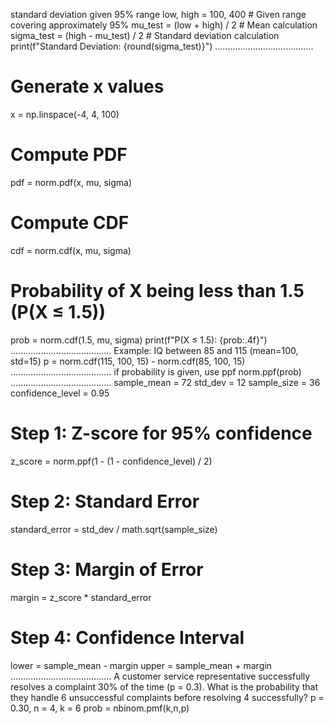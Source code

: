 standard deviation given 95% range
low, high = 100, 400  # Given range covering approximately 95%
mu_test = (low + high) / 2  # Mean calculation
sigma_test = (high - mu_test) / 2  # Standard deviation calculation
print(f"Standard Deviation: {round(sigma_test)}")
.......................................
# Generate x values
x = np.linspace(-4, 4, 100)
# Compute PDF
pdf = norm.pdf(x, mu, sigma)
# Compute CDF
cdf = norm.cdf(x, mu, sigma)
# Probability of X being less than 1.5 (P(X ≤ 1.5))
prob = norm.cdf(1.5, mu, sigma)
print(f"P(X ≤ 1.5): {prob:.4f}")
........................................
Example: IQ between 85 and 115 (mean=100, std=15)
p = norm.cdf(115, 100, 15) - norm.cdf(85, 100, 15)
........................................
if probability is given, use ppf norm.ppf(prob)
........................................
sample_mean = 72
std_dev = 12
sample_size = 36
confidence_level = 0.95
# Step 1: Z-score for 95% confidence
z_score = norm.ppf(1 - (1 - confidence_level) / 2)
# Step 2: Standard Error
standard_error = std_dev / math.sqrt(sample_size)
# Step 3: Margin of Error
margin = z_score * standard_error
# Step 4: Confidence Interval
lower = sample_mean - margin
upper = sample_mean + margin
........................................
A customer service representative successfully resolves a complaint 30% of the time (p = 0.3).
What is the probability that they handle 6 unsuccessful complaints before resolving 4 successfully?
p = 0.30, n = 4, k = 6
prob = nbinom.pmf(k,n,p)

